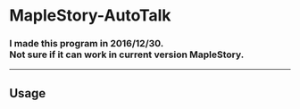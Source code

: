 # MapleStory-AutoTalk
<h3>I made this program in 2016/12/30.<br>
Not sure if it can work in current version MapleStory.</h3>
<hr>
<h2>Usage</h2>

